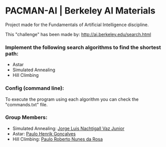 # PACMAN-AI | Berkeley AI Materials

Project made for the Fundamentals of Artificial Intelligence discipline.

This "challenge" has been made by: http://ai.berkeley.edu/search.html

### Implement the following search algorithms to find the shortest path:

- Astar
- Simulated Annealing
- Hill Climbing

### Config (command line):

To execute the program using each algorithm you can check the "commands.txt" file.

### Group Members:

- Simulated Annealing: [Jorge Luis Nachtigall Vaz Junior](https://github.com/JorgeNachtigall)
- Astar: [Paulo Henrik Gonçalves](https://github.com/pHgon)
- Hill Climbing: [Paulo Roberto Nunes da Rosa](https://github.com/paulornr89)
